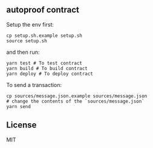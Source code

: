 ## autoproof contract

Setup the env first:

```shell
cp setup.sh.example setup.sh
source setup.sh
```

and then run:

```shell
yarn test # To test contract
yarn build # To build contract
yarn deploy # To deploy contract
```

To send a transaction:

```shell
cp sources/message.json.example sources/message.json
# change the contents of the `sources/message.json`
yarn send
```

## License

MIT
